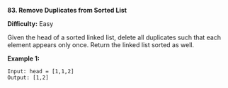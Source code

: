 **83. Remove Duplicates from Sorted List**

**Difficulty:** Easy

Given the head of a sorted linked list, delete all duplicates such that each element appears only once. Return the linked list sorted as well.

**Example 1:**
```
Input: head = [1,1,2]
Output: [1,2]
```